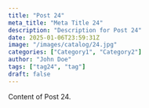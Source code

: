 ```yaml
---
title: "Post 24"
meta_title: "Meta Title 24"
description: "Description for Post 24"
date: 2025-01-06T23:59:31Z
image: "/images/catalog/24.jpg"
categories: ["Category1", "Category2"]
author: "John Doe"
tags: ["tag24", "tag"]
draft: false
---
```


Content of Post 24.
